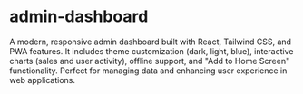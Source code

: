 # admin-dashboard
A modern, responsive admin dashboard built with React, Tailwind CSS, and PWA features. It includes theme customization (dark, light, blue), interactive charts (sales and user activity), offline support, and "Add to Home Screen" functionality. Perfect for managing data and enhancing user experience in web applications.
